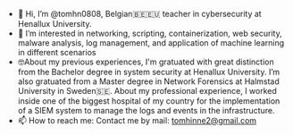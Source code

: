 - 👋 Hi, I’m @tomhn0808, Belgian🇧🇪🇪🇺 teacher in cybersecurity at Henallux University.
- 👀 I’m interested in networking, scripting, containerization, web security, malware analysis, log management, and application of machine learning in different scenarios
- 🤓About my previous experiences, I'm gratuated with great distinction from the Bachelor degree in system security at Henallux University. I’m also gratuated from a Master degree in Network Forensics at Halmstad University in Sweden🇸🇪. About my professional experience, I worked inside one of the biggest hospital of my country for the implementation of a SIEM system to manage the logs and events in the infrastructure.
- 📫 How to reach me: Contact me by mail: tomhinne2@gmail.com

<!---
tomhn0808/tomhn0808 is a ✨ special ✨ repository because its `README.md` (this file) appears on your GitHub profile.
You can click the Preview link to take a look at your changes.
--->
